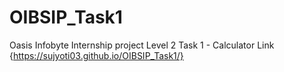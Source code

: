 # OIBSIP_Task1
Oasis Infobyte Internship project Level 2 Task 1 - Calculator
Link {https://sujyoti03.github.io/OIBSIP_Task1/}
